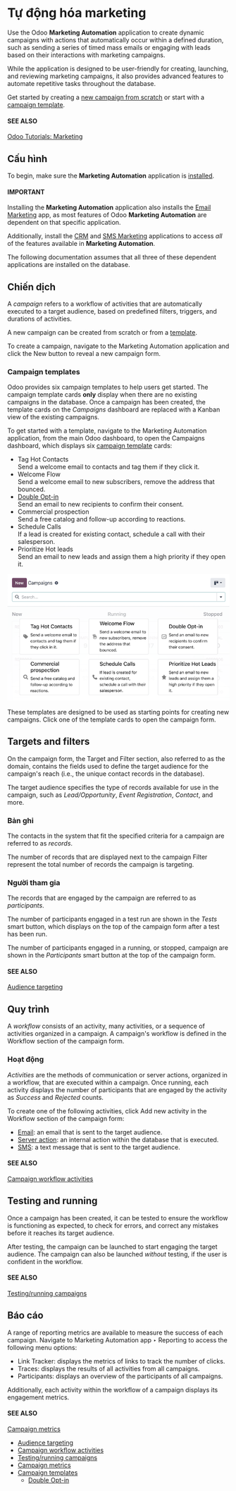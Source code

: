 # Tự động hóa marketing

Use the Odoo **Marketing Automation** application to create dynamic campaigns with actions that
automatically occur within a defined duration, such as sending a series of timed mass emails or
engaging with leads based on their interactions with marketing campaigns.

While the application is designed to be user-friendly for creating, launching, and reviewing
marketing campaigns, it also provides advanced features to automate repetitive tasks throughout the
database.

Get started by creating a [new campaign from scratch](#marketing-automation-campaigns) or start
with a [campaign template](#marketing-automation-campaign-templates).

#### SEE ALSO
[Odoo Tutorials: Marketing](https://www.odoo.com/slides/marketing-27)

## Cấu hình

To begin, make sure the **Marketing Automation** application is [installed](../../general/apps_modules.md#general-install).

#### IMPORTANT
Installing the **Marketing Automation** application also installs the [Email Marketing](../email_marketing/) app, as most features of Odoo **Marketing Automation** are dependent on that
specific application.

Additionally, install the [CRM](../../sales/crm/) and [SMS Marketing](../sms_marketing/)
applications to access *all* of the features available in **Marketing Automation**.

The following documentation assumes that all three of these dependent applications are installed
on the database.

<a id="marketing-automation-campaigns"></a>

## Chiến dịch

A *campaign* refers to a workflow of activities that are automatically executed to a target
audience, based on predefined filters, triggers, and durations of activities.

A new campaign can be created from scratch or from a [template](#marketing-automation-campaign-templates).

To create a campaign, navigate to the Marketing Automation application and click
the New button to reveal a new campaign form.

<a id="marketing-automation-campaign-templates"></a>

### Campaign templates

Odoo provides six campaign templates to help users get started. The campaign template cards **only**
display when there are no existing campaigns in the database. Once a campaign has been created, the
template cards on the *Campaigns* dashboard are replaced with a Kanban view of the existing
campaigns.

To get started with a template, navigate to the Marketing Automation application,
from the main Odoo dashboard, to open the Campaigns dashboard, which displays six
[campaign template](campaign_templates/) cards:

- <i class="fa fa-tag"></i> Tag Hot Contacts
  <br/>
  Send a welcome email to contacts and tag them if they click it.
  <br/>
- <i class="fa fa-hand-peace-o"></i> Welcome Flow
  <br/>
  Send a welcome email to new subscribers, remove the address that bounced.
  <br/>
- <i class="fa fa-check-square"></i> [Double Opt-in](campaign_templates/double_optin.md)
  <br/>
  Send an email to new recipients to confirm their consent.
  <br/>
- <i class="fa fa-search"></i> Commercial prospection
  <br/>
  Send a free catalog and follow-up according to reactions.
  <br/>
- <i class="fa fa-phone"></i> Schedule Calls
  <br/>
  If a lead is created for existing contact, schedule a call with their salesperson.
  <br/>
- <i class="fa fa-star"></i> Prioritize Hot leads
  <br/>
  Send an email to new leads and assign them a high priority if they open it.
  <br/>

![Six campaign template cards on the Campaigns dashboard of the Marketing Automation app.](../../../.gitbook/assets/campaigns-dashboard.png)

These templates are designed to be used as starting points for creating new campaigns. Click one of
the template cards to open the campaign form.

## Targets and filters

On the campaign form, the Target and Filter section, also referred to as the
domain, contains the fields used to define the target audience for the campaign's reach (i.e.,
the unique contact records in the database).

The target audience specifies the type of records available for use in the campaign, such as
*Lead/Opportunity*, *Event Registration*, *Contact*, and more.

### Bản ghi

The contacts in the system that fit the specified criteria for a campaign are referred to as
*records*.

The number of records that are displayed next to the campaign Filter represent the total
number of records the campaign is targeting.

### Người tham gia

The records that are engaged by the campaign are referred to as *participants*.

The number of participants engaged in a test run are shown in the *Tests* smart button, which
displays on the top of the campaign form after a test has been run.

The number of participants engaged in a running, or stopped, campaign are shown in the
*Participants* smart button at the top of the campaign form.

#### SEE ALSO
[Audience targeting](target_audience.md)

## Quy trình

A *workflow* consists of an activity, many activities, or a sequence of activities organized in a
campaign. A campaign's workflow is defined in the Workflow section of the campaign form.

### Hoạt động

*Activities* are the methods of communication or server actions, organized in a workflow, that are
executed within a campaign. Once running, each activity displays the number of participants that
are engaged by the activity as *Success* and *Rejected* counts.

To create one of the following activities, click Add new activity in the
Workflow section of the campaign form:

- [Email](workflow_activities.md#marketing-automation-email-activity-type): an email that is sent to the target
  audience.
- [Server action](workflow_activities.md#marketing-automation-sa-activity-type): an internal action within the
  database that is executed.
- [SMS](workflow_activities.md#marketing-automation-sms-activity-type): a text message that is sent to the target
  audience.

#### SEE ALSO
[Campaign workflow activities](workflow_activities.md)

## Testing and running

Once a campaign has been created, it can be tested to ensure the workflow is functioning as
expected, to check for errors, and correct any mistakes before it reaches its target audience.

After testing, the campaign can be launched to start engaging the target audience. The campaign can
also be launched *without* testing, if the user is confident in the workflow.

#### SEE ALSO
[Testing/running campaigns](testing_running.md)

## Báo cáo

A range of reporting metrics are available to measure the success of each campaign. Navigate to
Marketing Automation app ‣ Reporting to access the following menu options:

- Link Tracker: displays the metrics of links to track the number of clicks.
- Traces: displays the results of all activities from all campaigns.
- Participants: displays an overview of the participants of all campaigns.

Additionally, each activity within the workflow of a campaign displays its engagement metrics.

#### SEE ALSO
[Campaign metrics](understanding_metrics.md)

* [Audience targeting](target_audience.md)
* [Campaign workflow activities](workflow_activities.md)
* [Testing/running campaigns](testing_running.md)
* [Campaign metrics](understanding_metrics.md)
* [Campaign templates](campaign_templates/)
  * [Double Opt-in](campaign_templates/double_optin.md)
